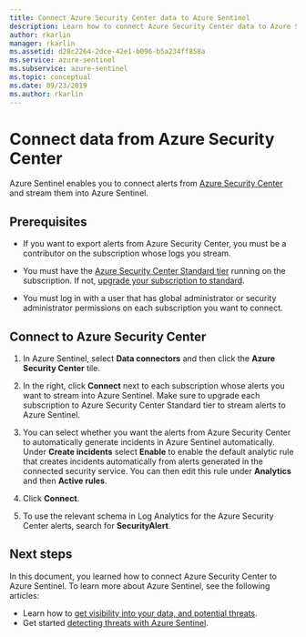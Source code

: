```yaml
---
title: Connect Azure Security Center data to Azure Sentinel
description: Learn how to connect Azure Security Center data to Azure Sentinel.
author: rkarlin
manager: rkarlin
ms.assetid: d28c2264-2dce-42e1-b096-b5a234ff858a
ms.service: azure-sentinel
ms.subservice: azure-sentinel
ms.topic: conceptual
ms.date: 09/23/2019
ms.author: rkarlin
---
```

# Connect data from Azure Security Center





Azure Sentinel enables you to connect alerts from [Azure Security Center](../security-center/security-center-intro.md) and stream them into Azure Sentinel. 

## Prerequisites

- If you want to export alerts from Azure Security Center, you must be a contributor on the subscription whose logs you stream.

- You must have the [Azure Security Center Standard tier](../security-center/security-center-pricing.md) running on the subscription. If not, [upgrade your subscription to standard](https://azure.microsoft.com/pricing/details/security-center/).

- You must log in with a user that has global administrator or security administrator permissions on each subscription you want to connect.


## Connect to Azure Security Center

1. In Azure Sentinel, select **Data connectors** and then click the **Azure Security Center** tile.

1. In the right, click **Connect** next to each subscription whose alerts you want to stream into Azure Sentinel. Make sure to upgrade each subscription to Azure Security Center Standard tier to stream alerts to Azure Sentinel.

1. You can select whether you want the alerts from Azure Security Center to automatically generate incidents in Azure Sentinel automatically. Under **Create incidents** select **Enable** to enable the default analytic rule that creates incidents automatically from alerts generated in the connected security service. You can then edit this rule under **Analytics** and then **Active rules**.

3. Click **Connect**.

4. To use the relevant schema in Log Analytics for the Azure Security Center alerts, search for **SecurityAlert**.

## Next steps
In this document, you learned how to connect Azure Security Center to Azure Sentinel. To learn more about Azure Sentinel, see the following articles:
- Learn how to [get visibility into your data, and potential threats](quickstart-get-visibility.md).
- Get started [detecting threats with Azure Sentinel](tutorial-detect-threats-built-in.md).
